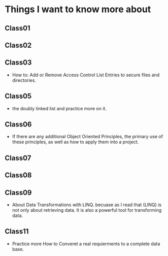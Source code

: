 # Things I want to know more about

## Class01

## Class02

## Class03

- How to: Add or Remove Access Control List Entries to secure files and directories.

## Class05

- the doubly linked list and practice more on it.

## Class06

- If there are any additional Object Oriented Principles, the primary use of these principles, as well as how to apply them into a project.

## Class07

## Class08

## Class09

- About Data Transformations with LINQ. becuase as I read that (LINQ) is not only about retrieving data. It is also a powerful tool for transforming data.

## Class11

- Practice more How to Converet a real requierments to a complete data base.
